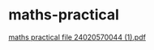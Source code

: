 # maths-practical
[maths practical file 24020570044 (1).pdf](https://github.com/user-attachments/files/20463969/maths.practical.file.24020570044.1.pdf)
